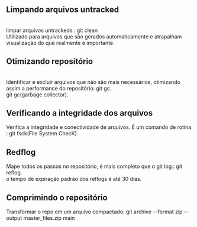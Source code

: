## Limpando arquivos untracked 
<br/>
limpar arquivos untrackeds : git clean <br/>
Utilizado para arquivos que são gerados automaticamente e atrapalham visualização do que realmente é  importante.
<br/>

## Otimizando repositório 
<br/>
Identificar e excluir arquivos que não são mais necessários, otimizando assim a performance do repositório: git gc. <br/>
git gc(garbage collector).
<br/>

## Verificando a integridade dos arquivos <br/>
Verifica a integridade e conectividade de arquivos. É um comando de rotina : git fsck(File System ChecK).<br/>

## Redflog
Mape todos os passos no repositório, é mais completo que o git log.: git reflog.
<br/>
o tempo de expiração padrão dos reflogs é até 30 dias.
<br/>

## Comprimindo o repositório
Transformar o repo em um arquivo compactado: git archive --format zip --output master_files.zip main